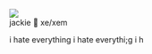 ![](https://cdn.discordapp.com/attachments/729124835296280689/1094402942028746772/IMG_2031.gif)  
jackie :butterfly: xe/xem  

i hate everything i hate everythi;g i h
